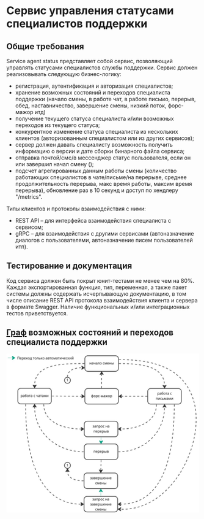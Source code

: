 # Сервис управления статусами специалистов поддержки
## Общие требования

Service agent status представляет собой сервис, позволяющий управлять статусами специалистов службы поддержки.
Сервис должен реализовывать следующую бизнес-логику:
* регистрация, аутентификация и авторизация специалистов;
* хранение возможных состояний и переходов специалиста поддержки (начало смены, в работе чат, в работе письмо, перерыв, обед, наставничество, завершение смены, низкий поток, форс-мажор итд)
* получение текущего статуса специалиста и/или возможных переходов из текущего статуса;
* конкурентное изменение статуса специалиста из нескольких клиентов (авторизованным специалистом или из других сервисов);
* сервер должен давать специалисту возможность получить информацию о версии и дате сборки бинарного файла сервиса;
* отправка почтой/смс/в мессенджер статус пользователя, если он или завершил начал смену ();
* подсчет агрегированных данным работы смены (количество работающих специалистов в чате/письме/на перерыве, среднее продолжительность перерыва, макс время работы, максим время перерыва), обновление раз в 10 секунд и доступ по хендлеру "/metrics".

Типы клиентов и протоколы взаимодействия с ними:
* REST API – для интерфейса взаимодействия специалиста с сервисом;
* gRPC – для взаимодействия с другими сервисами (автоназначение диалогов с пользователями, автоназначение писем пользователей итп).

## Тестирование и документация

Код сервиса должен быть покрыт юнит-тестами не менее чем на 80%. Каждая экспортированная функция, тип, переменная, а также пакет системы должны содержать исчерпывающую документацию, в том числе описание REST API протокола взаимодействия клиента и сервера в формате Swagger. Наличие функциональных и/или интеграционных тестов приветствуется. 

## [Граф](https://miro.com/app/board/uXjVPjwYSlw=/) возможных состояний и переходов специалиста поддержки
![Граф](/images/AgentStatus.jpg)

